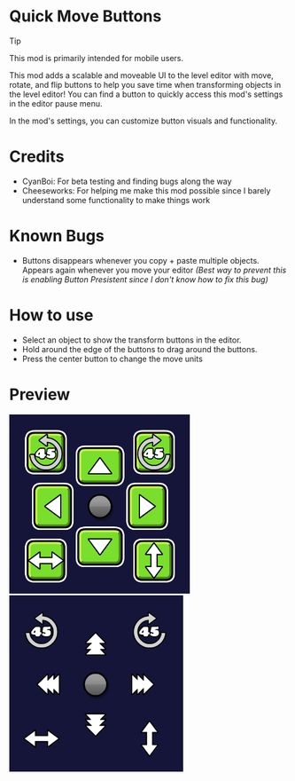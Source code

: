 # Quick Move Buttons

> [!TIP]
>
> This mod is primarily intended for mobile users.

This mod adds a scalable and moveable UI to the level editor with move, rotate, and flip buttons to help you save time when transforming objects in the level editor! You can find a button to quickly access this mod's settings in the editor pause menu.

In the mod's settings, you can customize button visuals and functionality.
# Credits
- CyanBoi: For beta testing and finding bugs along the way
- Cheeseworks: For helping me make this mod possible since I barely understand some functionality to make things work
# Known Bugs
- Buttons disappears whenever you copy + paste multiple objects. Appears again whenever you move your editor *(Best way to prevent this is enabling Button Presistent since I don't know how to fix this bug)*
# How to use
- Select an object to show the transform buttons in the editor.
- Hold around the edge of the buttons to drag around the buttons.
- Press the center button to change the move units
# Preview
![Preview 1 with button background](preview1.png)
![Preview 2 without button background](preview2.png)